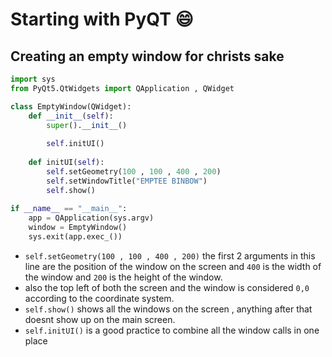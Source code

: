 # Starting with PyQT 😄

## Creating an empty window for christs sake
```python
import sys
from PyQt5.QtWidgets import QApplication , QWidget

class EmptyWindow(QWidget):
	def __init__(self):
		super().__init__()
		
		self.initUI()
		
	def initUI(self):
		self.setGeometry(100 , 100 , 400 , 200)
		self.setWindowTitle("EMPTEE BINBOW")
		self.show()
		
if __name__ == "__main__":
	app = QApplication(sys.argv)
	window = EmptyWindow()
	sys.exit(app.exec_())
```

- `self.setGeometry(100 , 100 , 400 , 200)` the first 2 arguments in this line are the position of the window on the screen and `400` is the width of the window and `200` is the height of the window.
- also the top left of both the screen and the window is considered `0,0` according to the coordinate system.
- `self.show()` shows all the windows on the screen , anything after that doesnt show up on the main screen.
- `self.initUI()` is a good practice to combine all the window calls in one place 